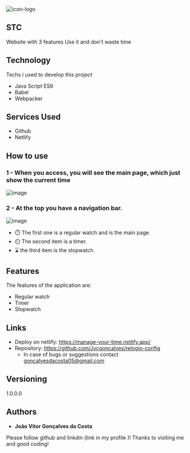 
![icon-logo](https://github.com/Jvcgoncalves/site-de-veiculos/assets/127047416/d72ba40c-9da7-4062-bf94-ddb799b36d3f)

## STC 

Website with 3 features
Use it and don't waste time


## Technology 

Techs i used to develop this project

* Java Script ES6
* Babel
* Webpacker

## Services Used

* Github
* Netlify
  
## How to use

### 1 - When you access, you will see the main page, which just show the current time

![image](https://github.com/Jvcgoncalves/relogio-config/assets/127047416/39c6f2cb-3dc5-4cd3-bf98-caf64b85b224)


### 2 - At the top you have a navigation bar.

![image](https://github.com/Jvcgoncalves/relogio-config/assets/127047416/193e5b73-caae-4133-9f57-3e7490f2db11)

* ⏱️ The first one is a regular watch and is the main page.
* ⏲️ The second item is a timer.
* ⌛ the third item is the stopwatch.

## Features

The features of the application are:
 - Regular watch
 - Timer
 - Stopwatch

## Links
  - Deploy on netlify: https://manage-your-time.netlify.app/
  - Repository: https://github.com/Jvcgoncalves/relogio-config
    - In case of bugs or suggestions contact goncalvesdacosta05@gmail.com
      

  ## Versioning

  1.0.0.0


  ## Authors

  * **João Vitor Gonçalves da Costa** 

  Please follow github and linkdin (link in my profile )!
  Thanks to visiting me and good coding!

